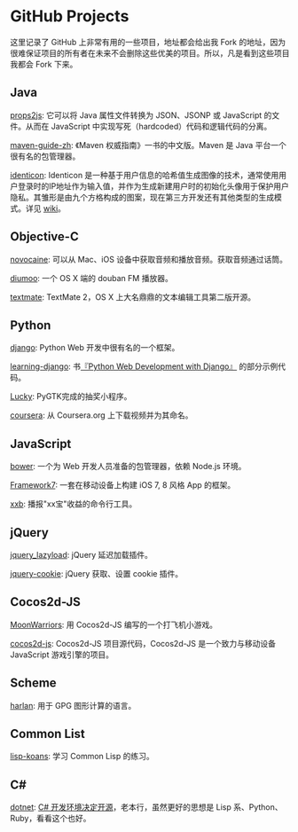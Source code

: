 GitHub Projects
===============

这里记录了 GitHub 上非常有用的一些项目，地址都会给出我 Fork 的地址，因为很难保证项目的所有者在未来不会删除这些优美的项目。所以，凡是看到这些项目我都会 Fork 下来。

Java
----

[props2js][1]: 它可以将 Java 属性文件转换为 JSON、JSONP 或 JavaScript 的文件。从而在 JavaScript 中实现写死（hardcoded）代码和逻辑代码的分离。

[maven-guide-zh][9]: 《Maven 权威指南》一书的中文版。Maven 是 Java 平台一个很有名的包管理器。

[identicon][12]: Identicon 是一种基于用户信息的哈希值生成图像的技术，通常使用用户登录时的IP地址作为输入值，并作为生成新建用户时的初始化头像用于保护用户隐私。其雏形是由九个方格构成的图案，现在第三方开发还有其他类型的生成模式。详见 [wiki][13]。

Objective-C
-----------

[novocaine][2]: 可以从 Mac、iOS 设备中获取音频和播放音频。获取音频通过话筒。

[diumoo][3]: 一个 OS X 端的 douban FM 播放器。

[textmate][18]: TextMate 2，OS X 上大名鼎鼎的文本编辑工具第二版开源。

Python
------

[django][4]: Python Web 开发中很有名的一个框架。

[learning-django][5]: 书[『Python Web Development with Django』][6] 的部分示例代码。

[Lucky][7]: PyGTK完成的抽奖小程序。

[coursera][8]: 从 Coursera.org 上下载视频并为其命名。

JavaScript
----------

[bower][14]: 一个为 Web 开发人员准备的包管理器，依赖 Node.js 环境。

[Framework7][15]: 一套在移动设备上构建 iOS 7, 8 风格 App 的框架。

[xxb][23]: 播报"xx宝"收益的命令行工具。

jQuery
------

[jquery_lazyload][17]: jQuery 延迟加载插件。

[jquery-cookie][20]: jQuery 获取、设置 cookie 插件。

Cocos2d-JS
----------

[MoonWarriors][10]: 用 Cocos2d-JS 编写的一个打飞机小游戏。

[cocos2d-js][11]: Cocos2d-JS 项目源代码，Cocos2d-JS 是一个致力与移动设备 JavaScript 游戏引擎的项目。

Scheme
------

[harlan][16]: 用于 GPG 图形计算的语言。

Common List
-----------

[lisp-koans][19]: 学习 Common Lisp 的练习。

C#
---

[dotnet][21]: [C# 开发环境决定开源][22]，老本行，虽然更好的思想是 Lisp 系、Python、Ruby，看看这个也好。

[1]: https://github.com/Ju2ender/props2js
[2]: https://github.com/Ju2ender/novocaine
[3]: https://github.com/Ju2ender/diumoo
[4]: https://github.com/Ju2ender/django
[5]: https://github.com/Ju2ender/learning-django
[6]: http://book.douban.com/review/5465791/
[7]: https://github.com/Ju2ender/Lucky
[8]: https://github.com/Ju2ender/coursera
[9]: https://github.com/Ju2ender/maven-guide-zh
[10]: https://github.com/Ju2ender/MoonWarriors
[11]: https://github.com/Ju2ender/cocos2d-js
[12]: https://github.com/Ju2ender/identicon
[13]: http://zh.wikipedia.org/wiki/Identicon
[14]: https://github.com/bower/bower
[15]: https://github.com/nolimits4web/Framework7
[16]: https://github.com/Ju2ender/harlan
[17]: https://github.com/tuupola/jquery_lazyload
[18]: https://github.com/textmate/textmate
[19]: https://github.com/Ju2ender/lisp-koans
[20]: https://github.com/carhartl/jquery-cookie
[21]: https://github.com/microsoft/dotnet
[22]: http://news.cnblogs.com/n/508410/
[23]: https://github.com/Ju2ender/xxb
